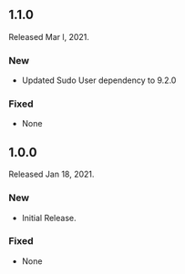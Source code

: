 ## 1.1.0
Released Mar l, 2021.

### New

- Updated Sudo User dependency to 9.2.0

### Fixed

- None

## 1.0.0
Released Jan 18, 2021.

### New

- Initial Release.

### Fixed

- None
